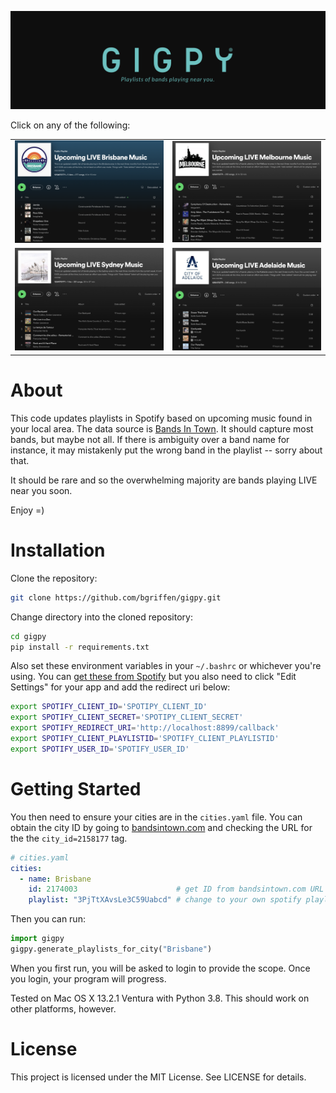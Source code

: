 ![Gigpy](screenshots/banner.png "Gigpy")

Click on any of the following:

<table>
  <tr>
    <td><a href="https://open.spotify.com/playlist/3PjTtXAvsLe3C59USzfkni?si=54a5eb05b5d84d99"><img src="screenshots/playlist_brisbane.png" style="width:100%"></a></td>
    <td><a href="https://open.spotify.com/playlist/4ctDUQ505YnGNoj21yYpxI?si=54a5eb05b5d84d99"><img src="screenshots/playlist_melbourne.png" style="width:100%"></a></td>
  </tr>
  <tr>
    <td><a href="https://open.spotify.com/playlist/1Shh4ljWPQrcsvpTKtppm5?si=54a5eb05b5d84d99"><img src="screenshots/playlist_sydney.png" style="width:100%"></a></td>
    <td><a href="https://open.spotify.com/playlist/5FsF0m0y3J8DT9t5APliQH?si=54a5eb05b5d84d99"><img src="screenshots/playlist_adelaide.png" style="width:100%"></a></td>
  </tr>
</table>

About
=====

This code updates playlists in Spotify based on upcoming music found in your local area.
The data source is [Bands In Town](https://www.bandsintown.com/). It should capture most bands, but maybe not all. If there is ambiguity over a band name for instance, it may mistakenly put the wrong band in the playlist -- sorry about that.

It should be rare and so the overwhelming majority are bands playing LIVE near you soon.

Enjoy =)

Installation
============

Clone the repository:

```bash
git clone https://github.com/bgriffen/gigpy.git
```

Change directory into the cloned repository:

```bash
cd gigpy
pip install -r requirements.txt
```

Also set these environment variables in your `~/.bashrc` or whichever you're using. You can [get these from Spotify](https://developer.spotify.com/dashboard/applications) but you also need to click "Edit Settings" for your app and add the redirect uri below:

```bash
export SPOTIFY_CLIENT_ID='SPOTIPY_CLIENT_ID'
export SPOTIFY_CLIENT_SECRET='SPOTIPY_CLIENT_SECRET'
export SPOTIFY_REDIRECT_URI='http://localhost:8899/callback'
export SPOTIFY_CLIENT_PLAYLISTID='SPOTIFY_CLIENT_PLAYLISTID'
export SPOTIFY_USER_ID='SPOTIFY_USER_ID'
```

Getting Started
======

You then need to ensure your cities are in the `cities.yaml` file. You can obtain the city ID by going to [bandsintown.com](https://www.bandsintown.com/this-week/genre/all-genres) and checking the URL for the the `city_id=2158177` tag.

```yaml
# cities.yaml
cities:
  - name: Brisbane
    id: 2174003                      # get ID from bandsintown.com URL
    playlist: "3PjTtXAvsLe3C59Uabcd" # change to your own spotify playlist
```

Then you can run:

```Python
import gigpy
gigpy.generate_playlists_for_city("Brisbane")
```

When you first run, you will be asked to login to provide the scope. Once you login, your program will progress.

Tested on Mac OS X 13.2.1 Ventura with Python 3.8. This should work on other
platforms, however.

License
=======

This project is licensed under the MIT License. See LICENSE for details.


